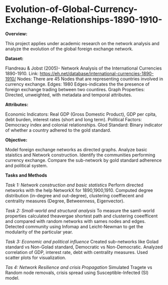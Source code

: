 # Evolution-of-Global-Currency-Exchange-Relationships-1890-1910-
**Overview:**

This project applies under academic research on the network analysis and analyze the evolution of the global foreign exchange network.

**Dataset:**

Flandreau & Jobst (2005)- Network Analysis of the International Currencies 1890-1910.
Link: https://eh.net/database/international-currencies-1890-1910/
Nodes: There are 45 Nodes that are representing countries involved in currency exchange.
Edges: 1980 Edges-indicates the the presence of foreign exchange trading between two countires.
Graph Properties: Directed, unweighted, with metadata and temporal attributes.

**Attributes:**

Economic Indicators: Real GDP (Gross Domestic Product), GDP per cpita, debt burden, interest rates (short and long term).
Political Factors: Democracy index and colonial relationships.
Glod Standard: Binary indicator of whether a country adhered to the gold standard.

**Objective:**

Model foreign exchange networks as directed graphs. Analyze basic staistics and Network construction. Identify the communities performing currency exchange. Compare the sub-network by gold standard adherence and political system.

**Tasks and Methods**

*Task 1: Network construction and basic statistics*
Perform directed networks with the help NetworkX for 1890,1900,1910.
Computed degree distribution (in-degree and out-degree), clustering coeffiecent and centrality measures (Degree, Betweenness, Eigenvector).

*Task 2: Small-world and structural analysis*
To measure the samll-world properties calculated theavergae shortest path and clustering coeefficent and compared with random networks with sames nodes and edges.
Detected community using Infomap and Leicht-Newman to get the modularity of the particular year.

*Task 3: Economic and political influence*
Created sub-networks like Golad standard vs Non-Golad standard, Democratic vs Non-Democratic.
Analyzed correlation of GDP, interest rate, debt with centrality measures. Used scatter plots for visualization.

*Tas 4: Network Resilience and crisis Propagation*
Simulated Tragete vs Random node removals, crisis spread using Susceptible-Infected (SI) model.




